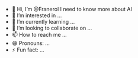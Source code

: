 - 👋 Hi, I’m @Franerol I need to know more about AI
- 👀 I’m interested in ...
- 🌱 I’m currently learning ...
- 💞️ I’m looking to collaborate on ...
- 📫 How to reach me ...
- 😄 Pronouns: ...
- ⚡ Fun fact: ...

<!---
Franerol/Franerol is a ✨ special ✨ repository because its `README.md` (this file) appears on your GitHub profile.
You can click the Preview link to take a look at your changes.
--->
